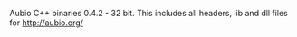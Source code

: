 Aubio C++ binaries 0.4.2 - 32 bit.
This includes all headers, lib and dll files for http://aubio.org/
